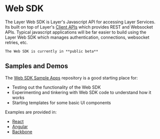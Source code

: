 # Web SDK

The Layer Web SDK is Layer's Javascript API for accessing Layer Services.  Its built on top of Layer's [Client APIs](/docs/client) which provides REST and Websocket APIs.  Typical javascript applications will be far easier to build using the Layer Web SDK which manages authentication, connections, websocket retries, etc.

```emphasis
The Web SDK is currently in **public beta**
```

## Samples and Demos

The [Web SDK Sample Apps](https://github.com/layerhq/layer-js-sampleapps) repository is a good starting place for:

* Testing out the functionality of the Web SDK
* Experimenting and tinkering with Web SDK code to understand how it works
* Starting templates for some basic UI components

Examples are provided in:

* [React](https://github.com/layerhq/layer-js-sampleapps/blob/master/react)
* [Angular](https://github.com/layerhq/layer-js-sampleapps/blob/master/angular)
* [Backbone](https://github.com/layerhq/layer-js-sampleapps/blob/master/backbone)

